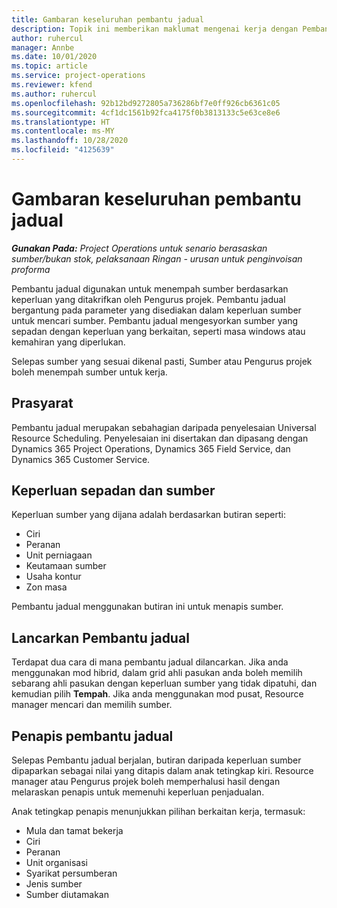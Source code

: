 ```yaml
---
title: Gambaran keseluruhan pembantu jadual
description: Topik ini memberikan maklumat mengenai kerja dengan Pembantu jadual untuk menempah sumber.
author: ruhercul
manager: Annbe
ms.date: 10/01/2020
ms.topic: article
ms.service: project-operations
ms.reviewer: kfend
ms.author: ruhercul
ms.openlocfilehash: 92b12bd9272805a736286bf7e0ff926cb6361c05
ms.sourcegitcommit: 4cf1dc1561b92fca4175f0b3813133c5e63ce8e6
ms.translationtype: HT
ms.contentlocale: ms-MY
ms.lasthandoff: 10/28/2020
ms.locfileid: "4125639"
---
```

# <a name="schedule-assistant-overview"></a>Gambaran keseluruhan pembantu jadual

_**Gunakan Pada:** Project Operations untuk senario berasaskan sumber/bukan stok, pelaksanaan Ringan - urusan untuk penginvoisan proforma_

Pembantu jadual digunakan untuk menempah sumber berdasarkan keperluan yang ditakrifkan oleh Pengurus projek. Pembantu jadual bergantung pada parameter yang disediakan dalam keperluan sumber untuk mencari sumber. Pembantu jadual mengesyorkan sumber yang sepadan dengan keperluan yang berkaitan, seperti masa windows atau kemahiran yang diperlukan.

Selepas sumber yang sesuai dikenal pasti, Sumber atau Pengurus projek boleh menempah sumber untuk kerja.

## <a name="prerequisites"></a>Prasyarat

Pembantu jadual merupakan sebahagian daripada penyelesaian Universal Resource Scheduling. Penyelesaian ini disertakan dan dipasang dengan Dynamics 365 Project Operations, Dynamics 365 Field Service, dan Dynamics 365 Customer Service.

## <a name="matching-requirements-and-resources"></a>Keperluan sepadan dan sumber

Keperluan sumber yang dijana adalah berdasarkan butiran seperti:

-   Ciri
-   Peranan
-   Unit perniagaan
-   Keutamaan sumber
-   Usaha kontur
-   Zon masa

Pembantu jadual menggunakan butiran ini untuk menapis sumber.

## <a name="launch-the-schedule-assistant"></a>Lancarkan Pembantu jadual

Terdapat dua cara di mana pembantu jadual dilancarkan. Jika anda menggunakan mod hibrid, dalam grid ahli pasukan anda boleh memilih sebarang ahli pasukan dengan keperluan sumber yang tidak dipatuhi, dan kemudian pilih **Tempah**. Jika anda menggunakan mod pusat, Resource manager mencari dan memilih sumber.

## <a name="schedule-assistant-filters"></a>Penapis pembantu jadual

Selepas Pembantu jadual berjalan, butiran daripada keperluan sumber dipaparkan sebagai nilai yang ditapis dalam anak tetingkap kiri. Resource manager atau Pengurus projek boleh memperhalusi hasil dengan melaraskan penapis untuk memenuhi keperluan penjadualan.

Anak tetingkap penapis menunjukkan pilihan berkaitan kerja, termasuk:

-   Mula dan tamat bekerja
-   Ciri
-   Peranan
-   Unit organisasi
-   Syarikat persumberan
-   Jenis sumber
-   Sumber diutamakan
